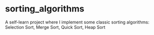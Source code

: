 # sorting_algorithms
A self-learn project where I implement some classic sorting algorithms: Selection Sort, Merge Sort, Quick Sort, Heap Sort
